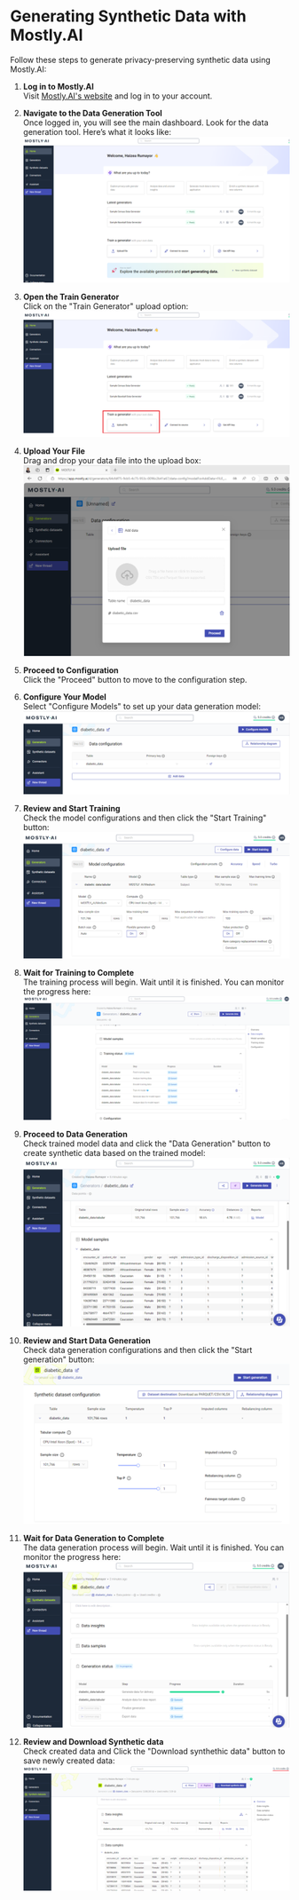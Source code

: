 # Generating Synthetic Data with Mostly.AI

Follow these steps to generate privacy-preserving synthetic data using Mostly.AI:

1. **Log in to Mostly.AI**  
   Visit [Mostly.AI's website](https://mostly.ai/) and log in to your account.

2. **Navigate to the Data Generation Tool**  
   Once logged in, you will see the main dashboard. Look for the data generation tool. Here’s what it looks like:  
   ![Mostly.AI Main Page](../img/mostly_ai_first.png)

3. **Open the Train Generator**  
   Click on the "Train Generator" upload option:  
   ![Train Generator Option](../img/mostly_ai_train_generator1.png)

4. **Upload Your File**  
   Drag and drop your data file into the upload box:  
   ![Upload File](../img/mostly_ai_train_generator2.png)

5. **Proceed to Configuration**  
   Click the "Proceed" button to move to the configuration step.

6. **Configure Your Model**  
   Select "Configure Models" to set up your data generation model:  
   ![Configure Models](../img/mostly_ai_train_generator3.png)

7. **Review and Start Training**  
   Check the model configurations and then click the "Start Training" button:  
   ![Start Training](../img/mostly_ai_train_generator4.png)

8. **Wait for Training to Complete**  
   The training process will begin. Wait until it is finished. You can monitor the progress here:  
   ![Training Procedure](../img/mostly_ai_train_generator5.png)

9. **Proceed to Data Generation**  
   Check trained model data and click the "Data Generation" button to create synthetic data based on the trained model: 
   ![Start Creating](../img/mostly_ai_synth_generation1.png)

10. **Review and Start Data Generation**  
   Check data generation configurations and then click the "Start generation" button:  
   ![Check Generation Configuration](../img/mostly_ai_synth_generation2_1.png)

8. **Wait for Data Generation to Complete**  
   The data generation process will begin. Wait until it is finished. You can monitor the progress here:  
   ![Generation Procedure](../img/mostly_ai_synth_generation2_2.png)

7. **Review and Download Synthetic data**  
   Check created data and Click the "Download synthethic data" button to save newly created data: 
   ![Start Training](../img/mostly_ai_synth_generation3.png)